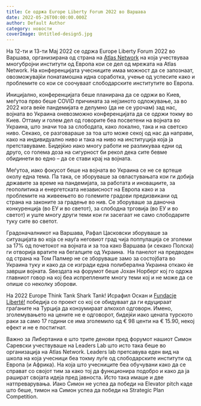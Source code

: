 ```yaml
---
title: Се одржа Europe Liberty Forum 2022 во Варшава
date: 2022-05-26T00:00:00.000Z
author: Default Author
category: новости
coverImage: Untitled-design5.jpg
---
```


На 12-ти и 13-ти Мај 2022 се одржа Europe Liberty Forum 2022 во Варшава, организирана од страна на [Atlas Network](https://www.atlasnetwork.org/) на која учествуваа многубројни институти од Европа кои се дел од мрежата на Atlas Network. На конференцијата учесниците имаа можност да се запознаат, овозможувајќи понатамошна идна соработка, учење од успесите како и проблемите со кои се соочуваат слободарските институтите во Европа.

Иницијално, конференцијата беше планирана да се одржи во Киев, меѓутоа прво беше COVID причината за нејзиното одложување, за во 2022 кога веќе пандемијата е делумно (да не се урочам) зад нас, војната во Украина оневозможно конференцијата да се одржи токму во Киев. Оттаму и голем дел од говорите беа посветени на војната во Украина, што значи тоа за слободата, како локално, така и на светско ниво. Секако, се разговараше за тоа што може секој од нас да направи, како на индивидуално ниво и така на ниво на институција која ја претставуваме. Бидејќио иако многу работи не разликуваа едни од друго, со голема доза на сигурност би рекол дека сите бевме обидинети во едно – да се стави крај на војната.

Меѓутоа, иако фокусот беше на војната во Украина се не се вртеше околу една тема. Па така, се зборуваше за овластувањата кои ги добија државите за време на пандемијата, за работата и иновациите, за геополитика и енергетската независност на Европа како и за проблемите на живеењето во големите градови предизвикани од страна на законите за градење во нив. Се зборуваше за даночна конкуренција (во ЕУ и во светот), за слободна трговија (во ЕУ и во светот) и уште многу други теми кои ги засегаат не само слободарите туку сите во светот.

Градоначалникот на Варшава, Рафал Цасковски зборуваше за ситуацијата во која се науѓа неговиот град чија поппулација се зголеми за 17% од почетокот на војната и за тоа како Варшава (и секако Полска) ги отворија вратите на бегалците од Украина.  На панелот на предводен од страна на Том Палмер не се зборуваше замо за состојбата во Украина туку и како да се изгради една полиберална Украина откако ќе заврши војната. Ѕвездата на форумот беше Јохан Норберг кој го одржа главниот говор на кој беа испреплените многу теми кој и не може да се опише со неколку зборови.

На 2022 Europe Think Tank Shark Tank! Исрафил Оскан и [Fundacje Liberté!](https://liberte.pl/o-fundacji/) победија со проект со кој се обидуваат да ги едуцираат граѓаните на Турција да конзумираат алкохол одговорн. Имено, зголемувањето на цените не е одговорот, бидејќи иако цената турското раки за само 17 години се има зголемило од € 98 центи на € 15.90, некој ефект и не е постигнат.

Важно за Либертаниа е што трите денови пред форумот нашиот Симон Саревски учествуваше на Leaders Lab што исто така беше во организација на Atlas Network. Leaders lab претсавува еден вид на школа на која учесници беа токму луѓе од слободарските институти од Европа (и Африка). На која што учесниците беа обучувани како да се справат со својот тим за како тој да функционира подобро и како да ја рашират својата идеја пред јавноста. Исто така имаше и двe натпреварувања. Иако Симон не успеа да победи на Elevator pitch каде што беше, тимон на Симон успеа да победи на Strategic Plan Competition.
